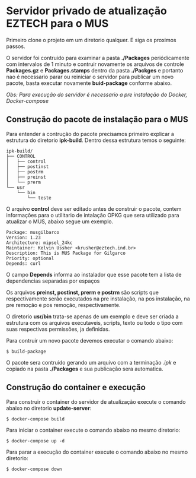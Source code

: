 # Servidor privado de atualização EZTECH para o MUS

Primeiro clone o projeto em um diretorio qualquer. E siga os proximos passos.

O servidor foi contruido para examinar a pasta **./Packages** periódicamente com intervalos de 1 minuto e contruir novamente os arquivos de controle **Packages.gz** e **Packages.stamps** dentro da pasta **./Packges** e portanto nao é necessario parar ou reiniciar o servidor para publicar um novo pacote, basta executar novamente **buid-package** conforme abaixo.

*Obs: Para execução do servidor é necessario a pre instalação do Docker, Docker-compose*

## Construção do pacote de instalação para o MUS

Para entender a contrução do pacote precisamos primeiro explicar a estrutura do diretorio **ipk-build**. Dentro dessa estrutura temos o seguinte: 

```
ipk-build/
├── CONTROL
│   ├── control
│   ├── postinst
│   ├── postrm
│   ├── preinst
│   └── prerm
└── usr
    └── bin
        └── teste
```

O arquivo **control** deve ser editado antes de construir o pacote, contem informações para o utilitario de intalação OPKG que sera utilizado para atualizar o MUS, abaixo segue um exemplo.

~~~
Package: musgilbarco
Version: 1.23
Architecture: mipsel_24kc
Maintainer: Kelvin Ussher <krusher@eztech.ind.br>
Description: This is MUS Package for Gilgarco
Priority: optional
Depends: curl
~~~

O campo **Depends** informa ao instalador que esse pacote tem a lista de dependencias separadas por espaços

Os arquivos **preinst, postinst, prerm e postrm** são scripts que respectivamente serão executados na pre instalação, na pos instalação, na pre remoção e pos remoção, respectivamente.

O diretorio **usr/bin** trata-se apenas de um exemplo e deve ser criada a estrutura com os arquivos executaveis, scripts, texto ou todo o tipo com suas respectivas permissões, ja definidas.

Para contruir um novo pacote devemos executar o comando abaixo:

~~~
$ build-package
~~~

O pacote sera contruido gerando um arquivo com a terminação *.ipk* e copiado na pasta **./Packages** e sua publicação sera automatica.


## Construção do container e execução

Para construir o container do servidor de atualização
execute o comando abaixo no diretorio **update-server**:
~~~ 
$ docker-compose build
~~~

Para iniciar o container execute o comando abaixo no mesmo diretorio:

~~~
$ docker-compose up -d
~~~

Para parar a execução do container execute o comando abaixo no mesmo diretorio:

~~~
$ docker-compose down
~~~

